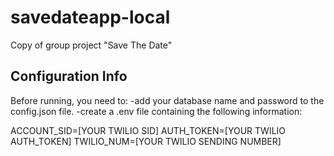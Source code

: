 # savedateapp-local
Copy of group project "Save The Date"


## Configuration Info
Before running, you need to:
-add your database name and password to the config.json file.
-create a .env file containing the following information:

ACCOUNT_SID=[YOUR TWILIO SID]
AUTH_TOKEN=[YOUR TWILIO AUTH_TOKEN]
TWILIO_NUM=[YOUR TWILIO SENDING NUMBER]

